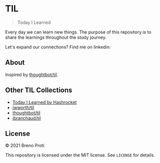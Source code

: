 # TIL

> Today I Learned

Every day we can learn new things. The purpose of this repository is to share the learnings throughout the study journey.

Let's expand our connections? Find me on linkedin:

## About

Inspired by
[thoughtbot/til](https://github.com/thoughtbot/til).

## Other TIL Collections

* [Today I Learned by Hashrocket](https://til.hashrocket.com)
* [jwworth/til](https://github.com/jwworth/til)
* [thoughtbot/til](https://github.com/thoughtbot/til)
* [jbranchaud/til](https://github.com/jbranchaud/til)

## License

&copy; 2021 Breno Proti

This repository is licensed under the MIT license. See `LICENSE` for
details.
